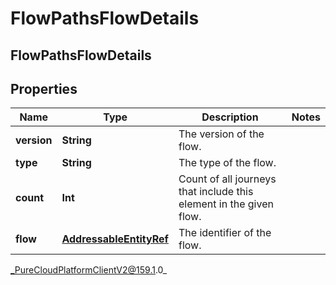# FlowPathsFlowDetails

## FlowPathsFlowDetails

## Properties

|Name | Type | Description | Notes|
|------------ | ------------- | ------------- | -------------|
| **version** | **String** | The version of the flow. | |
| **type** | **String** | The type of the flow. | |
| **count** | **Int** | Count of all journeys that include this element in the given flow. | |
| **flow** | [**AddressableEntityRef**](AddressableEntityRef) | The identifier of the flow. | |



_PureCloudPlatformClientV2@159.1.0_
